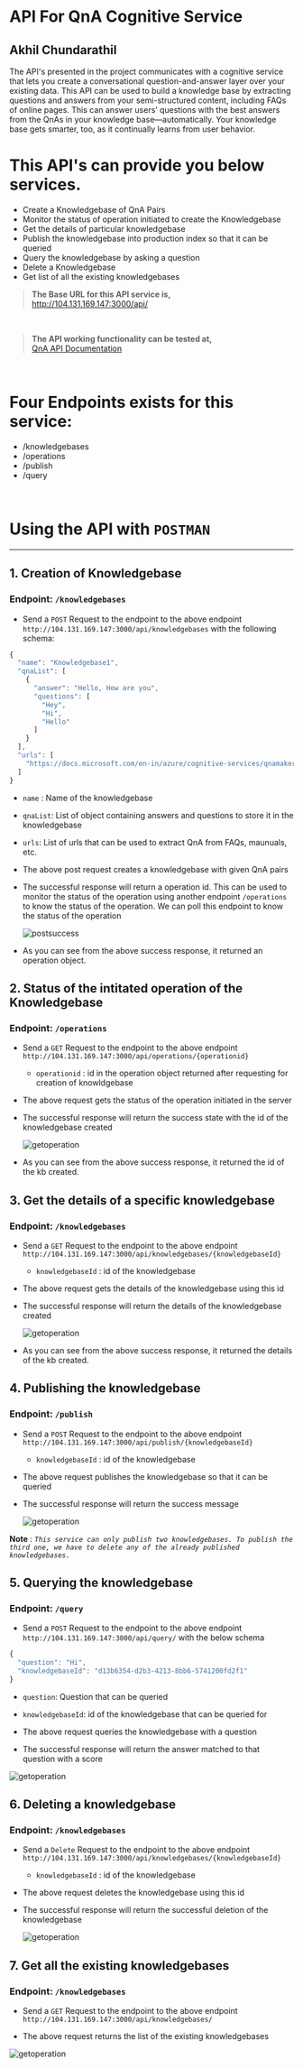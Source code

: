 # API For QnA Cognitive Service
## Akhil Chundarathil

The API's presented in the project communicates with a cognitive service that lets you create a conversational question-and-answer layer over your existing data. This API can be used to build a knowledge base by extracting questions and answers from your semi-structured content, including FAQs of online pages. This can answer users’ questions with the best answers from the QnAs in your knowledge base—automatically. Your knowledge base gets smarter, too, as it continually learns from user behavior.

# This API's can provide you below services.

 - Create a Knowledgebase of QnA Pairs
 - Monitor the status of operation initiated to create the Knowledgebase
 - Get the details of particular knowledgebase
 - Publish the knowledgebase into production index so that it can be queried
 - Query the knowledgebase by asking a question
 - Delete a Knowledgebase
 - Get list of all the existing knowledgebases
 
 > **The Base URL for this API service is,** <br/> http://104.131.169.147:3000/api/
 <br/>
 
 > **The API working functionality can be tested at,** <br/> [QnA API Documentation](http://104.131.169.147:3000/api-docs/)

<br/>

# Four Endpoints exists for this service:

 - /knowledgebases
 - /operations
 - /publish
 - /query
 
 <br/>
 
# **Using the API with `POSTMAN`**

---
## 1. Creation of Knowledgebase

### Endpoint: `/knowledgebases`
- Send a `POST` Request to the endpoint to the above endpoint `http://104.131.169.147:3000/api/knowledgebases` with the following schema:

```JavaScript
{
  "name": "Knowledgebase1",
  "qnaList": [
    {
      "answer": "Hello, How are you",
      "questions": [
        "Hey",
        "Hi",
        "Hello"
      ]
    }
  ],
  "urls": [
    "https://docs.microsoft.com/en-in/azure/cognitive-services/qnamaker/faqs"
  ]
}
```
  - `name` : Name of the knowledgebase
  - `qnaList`: List of object containing answers and questions to store it in the knowledgebase
  - `urls`: List of urls that can be used to extract QnA from FAQs, maunuals, etc.
 
- The above post request creates a knowledgebase with given QnA pairs
- The successful response will return a operation id. This can be used to monitor the status of the operation using another endpoint `/operations` to know the status of the operation. We can poll this endpoint to know the status of the operation


  ![postsuccess](./resources/knowledgebases/Postreq-success.png)
 
 - As you can see from the above success response, it returned an operation object.
 
## 2. Status of the intitated operation of the Knowledgebase

### Endpoint: `/operations`

- Send a `GET` Request to the endpoint to the above endpoint `http://104.131.169.147:3000/api/operations/{operationid}`
  - `operationid` : id in the operation object returned after requesting for creation of knowldgebase
 
- The above request gets the status of the operation initiated in the server

- The successful response will return the success state with the id of the knowledgebase created


  ![getoperation](./resources/operations/getoperation.png)
 
 - As you can see from the above success response, it returned the id of the kb created.
 
## 3. Get the details of a specific knowledgebase

### Endpoint: `/knowledgebases`

- Send a `GET` Request to the endpoint to the above endpoint `http://104.131.169.147:3000/api/knowledgebases/{knowledgebaseId}`
  - `knowledgebaseId` : id of the knowledgebase
  
- The above request gets the details of the knowledgebase using this id
 
- The successful response will return the details of the knowledgebase created


  ![getoperation](./resources/knowledgebases/kbdetails.png)
 
 - As you can see from the above success response, it returned the details of the kb created.
 
## 4. Publishing the knowledgebase

### Endpoint: `/publish`

- Send a `POST` Request to the endpoint to the above endpoint `http://104.131.169.147:3000/api/publish/{knowledgebaseId}`
  - `knowledgebaseId` : id of the knowledgebase
  
- The above request publishes the knowledgebase so that it can be queried
 
- The successful response will return the success message


  ![getoperation](./resources/publish/published.png)

**Note** : _`This service can only publish two knowledgebases. To publish the third one, we have to delete any of the already published knowledgebases.`_
  
## 5. Querying the knowledgebase

### Endpoint: `/query`

- Send a `POST` Request to the endpoint to the above endpoint `http://104.131.169.147:3000/api/query/` with the below schema

```JavaScript
{
  "question": "Hi",
  "knowledgebaseId": "d13b6354-d2b3-4213-8bb6-5741200fd2f1"
}
```
- `question`: Question that can be queried
- `knowledgebaseId`: id of the knowledgebase that can be queried for 

  
- The above request queries the knowledgebase with a question
 
- The successful response will return the answer matched to that question with a score


![getoperation](./resources/query/query.png)
 
## 6. Deleting a knowledgebase

### Endpoint: `/knowledgebases`

- Send a `Delete` Request to the endpoint to the above endpoint `http://104.131.169.147:3000/api/knowledgebases/{knowledgebaseId}`
  - `knowledgebaseId` : id of the knowledgebase
  
- The above request deletes the knowledgebase using this id
 
- The successful response will return the successful deletion of the knowledgebase


  ![getoperation](./resources/knowledgebases/delete.png)
 
## 7. Get all the existing knowledgebases

### Endpoint: `/knowledgebases`

- Send a `GET` Request to the endpoint to the above endpoint `http://104.131.169.147:3000/api/knowledgebases/`

- The above request returns the list of the existing knowledgebases
 
![getoperation](./resources/knowledgebases/getall.png)

 


